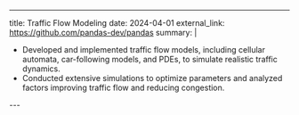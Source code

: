 ---
title: Traffic Flow Modeling
date: 2024-04-01
external_link: https://github.com/pandas-dev/pandas
summary: |
  <ul>
    <li>Developed and implemented traffic flow models, including cellular automata, car-following models, and PDEs, to simulate realistic traffic dynamics.</li>
    <li>Conducted extensive simulations to optimize parameters and analyzed factors improving traffic flow and reducing congestion.</li>
  </ul>
  ---
